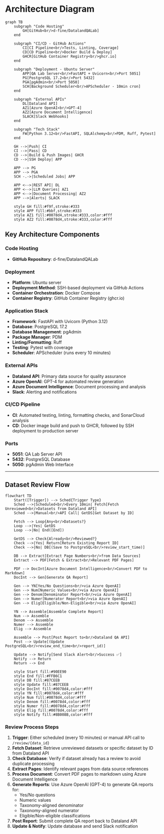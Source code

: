 # Architecture Diagram

```mermaid
graph TB
    subgraph "Code Hosting"
        GH[GitHub<br/>d-fine/DatalandQALab]
    end

    subgraph "CI/CD - GitHub Actions"
        CI[CI Pipeline<br/>Tests, Linting, Coverage]
        CD[CD Pipeline<br/>Docker Build & Deploy]
        GHCR[GitHub Container Registry<br/>ghcr.io]
    end

    subgraph "Deployment - Ubuntu Server"
        APP[QA Lab Server<br/>FastAPI + Uvicorn<br/>Port 5051]
        PG[PostgreSQL 17.2<br/>Port 5432]
        PGA[pgAdmin<br/>Port 5050]
        SCH[Background Scheduler<br/>APScheduler - 10min cron]
    end

    subgraph "External APIs"
        DL[Dataland API]
        AZ1[Azure OpenAI<br/>GPT-4]
        AZ2[Azure Document Intelligence]
        SLACK[Slack Webhooks]
    end

    subgraph "Tech Stack"
        FW[Python 3.12<br/>FastAPI, SQLAlchemy<br/>PDM, Ruff, Pytest]
    end

    GH -->|Push| CI
    CI -->|Pass| CD
    CD -->|Build & Push Images| GHCR
    CD -->|SSH Deploy| APP

    APP --> PG
    APP --> PGA
    SCH -.->|Scheduled Jobs| APP

    APP <-->|REST API| DL
    APP <-->|LLM Queries| AZ1
    APP <-->|Document Processing| AZ2
    APP -->|Alerts| SLACK

    style GH fill:#f9f,stroke:#333
    style APP fill:#bbf,stroke:#333
    style AZ1 fill:#0078d4,stroke:#333,color:#fff
    style AZ2 fill:#0078d4,stroke:#333,color:#fff
```

## Key Architecture Components

### Code Hosting
- **GitHub Repository**: d-fine/DatalandQALab

### Deployment
- **Platform**: Ubuntu server
- **Deployment Method**: SSH-based deployment via GitHub Actions
- **Container Orchestration**: Docker Compose
- **Container Registry**: GitHub Container Registry (ghcr.io)

### Application Stack
- **Framework**: FastAPI with Uvicorn (Python 3.12)
- **Database**: PostgreSQL 17.2
- **Database Management**: pgAdmin
- **Package Manager**: PDM
- **Linting/Formatting**: Ruff
- **Testing**: Pytest with coverage
- **Scheduler**: APScheduler (runs every 10 minutes)

### External APIs
- **Dataland API**: Primary data source for quality assurance
- **Azure OpenAI**: GPT-4 for automated review generation
- **Azure Document Intelligence**: Document processing and analysis
- **Slack**: Alerting and notifications

### CI/CD Pipeline
- **CI**: Automated testing, linting, formatting checks, and SonarCloud analysis
- **CD**: Docker image build and push to GHCR, followed by SSH deployment to production server

### Ports
- **5051**: QA Lab Server API
- **5432**: PostgreSQL Database
- **5050**: pgAdmin Web Interface

---

## Dataset Review Flow

```mermaid
flowchart TD
    Start([Trigger]) --> Sched{Trigger Type}
    Sched -->|Scheduled<br/>Every 10min| Fetch[Fetch Unreviewed<br/>Datasets from Dataland API]
    Sched -->|Manual<br/>API Call| GetDS[Get Dataset by ID]

    Fetch --> Loop{Any<br/>Datasets?}
    Loop -->|Yes| GetDS
    Loop -->|No| End([End])

    GetDS --> Check{Already<br/>Reviewed?}
    Check -->|Yes| Return[Return Existing Report ID]
    Check -->|No| DB[(Save to PostgreSQL<br/>review_start_time)]

    DB --> Extract[Extract Page Numbers<br/>from Data Sources]
    Extract --> PDF[Fetch & Extract<br/>Relevant PDF Pages]

    PDF --> DocInt[Azure Document Intelligence<br/>Convert PDF to Markdown]
    DocInt --> Gen[Generate QA Report]

    Gen --> YN[Yes/No Questions<br/>via Azure OpenAI]
    Gen --> Num[Numeric Values<br/>via Azure OpenAI]
    Gen --> Denom[Denominator Report<br/>via Azure OpenAI]
    Gen --> Numer[Numerator Report<br/>via Azure OpenAI]
    Gen --> Elig[Eligible/Non-Eligible<br/>via Azure OpenAI]

    YN --> Assemble[Assemble Complete Report]
    Num --> Assemble
    Denom --> Assemble
    Numer --> Assemble
    Elig --> Assemble

    Assemble --> Post[Post Report to<br/>Dataland QA API]
    Post --> Update[(Update PostgreSQL<br/>review_end_time<br/>report_id)]

    Update --> Notify[Send Slack Alert<br/>Success ✅]
    Notify --> Return
    Return --> End

    style Start fill:#90EE90
    style End fill:#FFB6C1
    style DB fill:#87CEEB
    style Update fill:#87CEEB
    style DocInt fill:#0078d4,color:#fff
    style YN fill:#0078d4,color:#fff
    style Num fill:#0078d4,color:#fff
    style Denom fill:#0078d4,color:#fff
    style Numer fill:#0078d4,color:#fff
    style Elig fill:#0078d4,color:#fff
    style Notify fill:#8B008B,color:#fff
```

### Review Process Steps

1. **Trigger**: Either scheduled (every 10 minutes) or manual API call to `/review/{data_id}`
2. **Fetch Dataset**: Retrieve unreviewed datasets or specific dataset by ID from Dataland API
3. **Check Database**: Verify if dataset already has a review to avoid duplicate processing
4. **Extract Pages**: Identify relevant pages from data source references
5. **Process Document**: Convert PDF pages to markdown using Azure Document Intelligence
6. **Generate Reports**: Use Azure OpenAI (GPT-4) to generate QA reports for:
   - Yes/No questions
   - Numeric values
   - Taxonomy-aligned denominator
   - Taxonomy-aligned numerator
   - Eligible/Non-eligible classifications
7. **Post Report**: Submit complete QA report back to Dataland API
8. **Update & Notify**: Update database and send Slack notification
